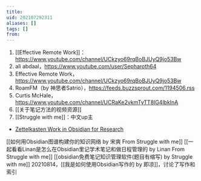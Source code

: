 ```yaml
---
title: 
uid: 202107292311
aliases: []
tags: []
from: 
---
```

1. [[Effective Remote Work]]：https://www.youtube.com/channel/UCkzyo69rqBoBJUyQ9jo53Bw
2. ali abdaal，https://www.youtube.com/user/Sepharoth64
3. Effective Remote Work，https://www.youtube.com/channel/UCkzyo69rqBoBJUyQ9jo53Bw
4. RoamFM（by 神思者Satrio），https://feeds.buzzsprout.com/1194506.rss
5. Curtis McHale，https://www.youtube.com/channel/UCRaKe2vkmTyTT8lG4lbkInA
6. [[关于笔记方法的视频资源]]
7. [[Struggle with me]]：中文up主



- [Zettelkasten Work in Obsidian for Research](https://www.youtube.com/watch?v=rNMMwaKgz18)


[[如何用Obsidian图谱构建你的知识网络 by 宋爽 From Struggle with me]]
[[一起看看Linan是怎么在Obsidian里记学术笔记和做日程管理的 by Linan From Struggle with me]]
[[obsidian免费笔记知识管理软件(题目有缩写) by Struggle with me]]
20210814，[[我是如何使用Obsidian写作的 by 即凉]]，讨论了写作和索引